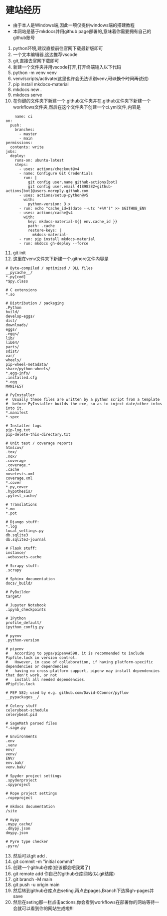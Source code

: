 # 建站经历
+ 由于本人是Windows端,因此一项仅提供windows端的搭建教程
+ 本网站是基于mkdocs并用github page部署的,意味着你需要拥有自己的github账号
1. python环境,建议直接前往官网下载最新版即可
2. 一个文本编辑器,这边推荐vscode
3. git,直接去官网下载即可
4. 新建一个文件夹并用vscode打开,打开终端输入以下代码
5. python -m venv venv 
6. venv/scripts/activate(这里也许会无法识别venv,~~可以换个时间再试试~~)
7.  pip install mkdocs-material
8.  mkdocs new .
9.  mkdocs serve
10. 在你键的文件夹下新建一个.github文件夹并在.github文件夹下新建一个workflows文件夹,然后在这个文件夹下创建一个ci.yml文件,内容是
```
    name: ci
on:
  push:
    branches:
      - master
      - main
permissions:
  contents: write
jobs:
  deploy:
    runs-on: ubuntu-latest
    steps:
      - uses: actions/checkout@v4
      - name: Configure Git Credentials
        run: |
          git config user.name github-actions[bot]
          git config user.email 41898282+github-actions[bot]@users.noreply.github.com
      - uses: actions/setup-python@v5
        with:
          python-version: 3.x
      - run: echo "cache_id=$(date --utc '+%V')" >> $GITHUB_ENV
      - uses: actions/cache@v4
        with:
          key: mkdocs-material-${{ env.cache_id }}
          path: .cache
          restore-keys: |
            mkdocs-material-
      - run: pip install mkdocs-material
      - run: mkdocs gh-deploy --force
```
11. git init
12. 这里在venv文件夹下新建一个.gitnore文件内容是
```
# Byte-compiled / optimized / DLL files
__pycache__/
*.py[cod]
*$py.class

# C extensions
*.so

# Distribution / packaging
.Python
build/
develop-eggs/
dist/
downloads/
eggs/
.eggs/
lib/
lib64/
parts/
sdist/
var/
wheels/
pip-wheel-metadata/
share/python-wheels/
*.egg-info/
.installed.cfg
*.egg
MANIFEST

# PyInstaller
#  Usually these files are written by a python script from a template
#  before PyInstaller builds the exe, so as to inject date/other infos into it.
*.manifest
*.spec

# Installer logs
pip-log.txt
pip-delete-this-directory.txt

# Unit test / coverage reports
htmlcov/
.tox/
.nox/
.coverage
.coverage.*
.cache
nosetests.xml
coverage.xml
*.cover
*.py,cover
.hypothesis/
.pytest_cache/

# Translations
*.mo
*.pot

# Django stuff:
*.log
local_settings.py
db.sqlite3
db.sqlite3-journal

# Flask stuff:
instance/
.webassets-cache

# Scrapy stuff:
.scrapy

# Sphinx documentation
docs/_build/

# PyBuilder
target/

# Jupyter Notebook
.ipynb_checkpoints

# IPython
profile_default/
ipython_config.py

# pyenv
.python-version

# pipenv
#   According to pypa/pipenv#598, it is recommended to include Pipfile.lock in version control.
#   However, in case of collaboration, if having platform-specific dependencies or dependencies
#   having no cross-platform support, pipenv may install dependencies that don't work, or not
#   install all needed dependencies.
#Pipfile.lock

# PEP 582; used by e.g. github.com/David-OConnor/pyflow
__pypackages__/

# Celery stuff
celerybeat-schedule
celerybeat.pid

# SageMath parsed files
*.sage.py

# Environments
.env
.venv
env/
venv/
ENV/
env.bak/
venv.bak/

# Spyder project settings
.spyderproject
.spyproject

# Rope project settings
.ropeproject

# mkdocs documentation
/site

# mypy
.mypy_cache/
.dmypy.json
dmypy.json

# Pyre type checker
.pyre/
```
13.  然后可以git add .
14.  git commit -m "initial commit"
15.  创建一个github仓库(应该都会吧我累了)
16.  git remote add 你自己的github仓库网站(以.git结尾)
17.  git branch -M main
18.  git push -u origin main
19.  然后转到github仓库点击seting,再点击pages,Branch下选择gh-pages并save
20.  然后在seting那一栏点击actions,你会看到workflows在部署你的网站等待一会就可以看到你的网站生成啦!!!